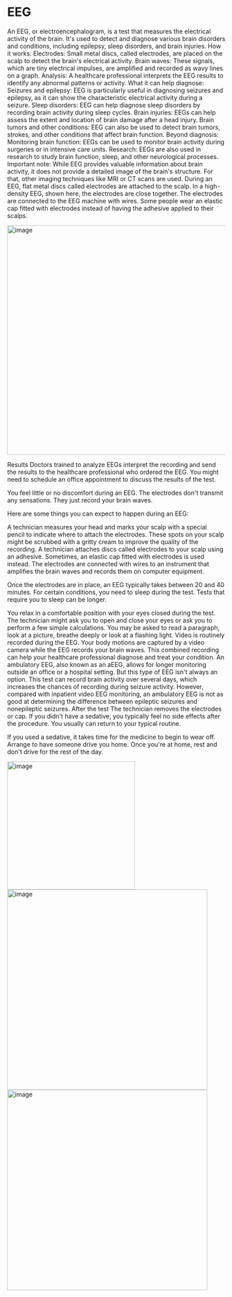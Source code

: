 # EEG 
An EEG, or electroencephalogram, is a test that measures the electrical activity of the brain. It's used to detect and diagnose various brain disorders and conditions, including epilepsy, sleep disorders, and brain injuries. 
How it works:
Electrodes:
Small metal discs, called electrodes, are placed on the scalp to detect the brain's electrical activity. 
Brain waves:
These signals, which are tiny electrical impulses, are amplified and recorded as wavy lines on a graph. 
Analysis:
A healthcare professional interprets the EEG results to identify any abnormal patterns or activity. 
What it can help diagnose:
Seizures and epilepsy:
EEG is particularly useful in diagnosing seizures and epilepsy, as it can show the characteristic electrical activity during a seizure. 
Sleep disorders:
EEG can help diagnose sleep disorders by recording brain activity during sleep cycles. 
Brain injuries:
EEGs can help assess the extent and location of brain damage after a head injury. 
Brain tumors and other conditions:
EEG can also be used to detect brain tumors, strokes, and other conditions that affect brain function. 
Beyond diagnosis:
Monitoring brain function:
EEGs can be used to monitor brain activity during surgeries or in intensive care units. 
Research:
EEGs are also used in research to study brain function, sleep, and other neurological processes. 
Important note: While EEG provides valuable information about brain activity, it does not provide a detailed image of the brain's structure. For that, other imaging techniques like MRI or CT scans are used.
During an EEG, flat metal discs called electrodes are attached to the scalp. In a high-density EEG, shown here, the electrodes are close together. The electrodes are connected to the EEG machine with wires. Some people wear an elastic cap fitted with electrodes instead of having the adhesive applied to their scalps.


<img width="529" alt="image" src="https://github.com/user-attachments/assets/9d9b64ba-1ef2-4713-978a-657169b6f818" />



Results
Doctors trained to analyze EEGs interpret the recording and send the results to the healthcare professional who ordered the EEG. You might need to schedule an office appointment to discuss the results of the test.

You feel little or no discomfort during an EEG. The electrodes don't transmit any sensations. They just record your brain waves.

Here are some things you can expect to happen during an EEG:

A technician measures your head and marks your scalp with a special pencil to indicate where to attach the electrodes. These spots on your scalp might be scrubbed with a gritty cream to improve the quality of the recording.
A technician attaches discs called electrodes to your scalp using an adhesive. Sometimes, an elastic cap fitted with electrodes is used instead. The electrodes are connected with wires to an instrument that amplifies the brain waves and records them on computer equipment.

Once the electrodes are in place, an EEG typically takes between 20 and 40 minutes. For certain conditions, you need to sleep during the test. Tests that require you to sleep can be longer.

You relax in a comfortable position with your eyes closed during the test. The technician might ask you to open and close your eyes or ask you to perform a few simple calculations. You may be asked to read a paragraph, look at a picture, breathe deeply or look at a flashing light.
Video is routinely recorded during the EEG. Your body motions are captured by a video camera while the EEG records your brain waves. This combined recording can help your healthcare professional diagnose and treat your condition.
An ambulatory EEG, also known as an aEEG, allows for longer monitoring outside an office or a hospital setting. But this type of EEG isn't always an option. This test can record brain activity over several days, which increases the chances of recording during seizure activity. However, compared with inpatient video EEG monitoring, an ambulatory EEG is not as good at determining the difference between epileptic seizures and nonepileptic seizures.
After the test
The technician removes the electrodes or cap. If you didn't have a sedative, you typically feel no side effects after the procedure. You usually can return to your typical routine.

If you used a sedative, it takes time for the medicine to begin to wear off. Arrange to have someone drive you home. Once you're at home, rest and don't drive for the rest of the day.

<img width="295" alt="image" src="https://github.com/user-attachments/assets/f9241d6d-658b-4bcd-96d0-90806d378f36" />

<img width="462" alt="image" src="https://github.com/user-attachments/assets/e09b4ba4-ba18-4692-86fc-a6caf2201b1c" />

<img width="462" alt="image" src="https://github.com/user-attachments/assets/05c685a0-c56e-4ee0-91c9-2ffdce32c4fe" />


